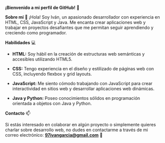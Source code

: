 **¡Bienvenido a mi perfil de GitHub!** 👋

**Sobre mí** 🚀
¡Hola! Soy Iván, un apasionado desarrollador con experiencia en HTML, CSS, JavaScript y Java. Me encanta crear aplicaciones web y trabajar en proyectos desafiantes que me permitan seguir aprendiendo y creciendo como programador.


**Habilidades** 💻


- **HTML:** Soy hábil en la creación de estructuras web semánticas y accesibles utilizando HTML5.

- **CSS:** Tengo experiencia en el diseño y estilizado de páginas web con CSS, incluyendo flexbox y grid layouts.

- **JavaScript:** Me siento cómodo trabajando con JavaScript para crear interactividad en sitios web y desarrollar aplicaciones web dinámicas.

- **Java y Python:** Poseo conocimientos sólidos en programación orientada a objetos con Java y Python.


**Contacto** 📫 

Si estás interesado en colaborar en algún proyecto o simplemente quieres charlar sobre desarrollo web, no dudes en contactarme a través de mi correo electrónico: **97ivangarcia@gmail.com** 📧
